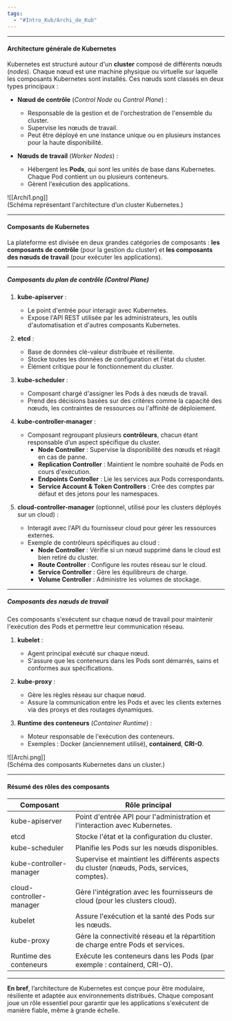```yaml
---
tags:
  - "#Intro_Kub/Archi_de_Kub"
---
```

***

#### **Architecture générale de Kubernetes**

Kubernetes est structuré autour d'un **cluster** composé de différents nœuds (_nodes_). Chaque nœud est une machine physique ou virtuelle sur laquelle les composants Kubernetes sont installés. Ces nœuds sont classés en deux types principaux :

- **Nœud de contrôle** (_Control Node_ ou _Control Plane_) :
    
    - Responsable de la gestion et de l'orchestration de l'ensemble du cluster.
    - Supervise les nœuds de travail.
    - Peut être déployé en une instance unique ou en plusieurs instances pour la haute disponibilité.
- **Nœuds de travail** (_Worker Nodes_) :
    
    - Hébergent les **Pods**, qui sont les unités de base dans Kubernetes. Chaque Pod contient un ou plusieurs conteneurs.
    - Gèrent l'exécution des applications.

![[Archi1.png]]  
(Schéma représentant l'architecture d’un cluster Kubernetes.)

---

#### **Composants de Kubernetes**

La plateforme est divisée en deux grandes catégories de composants : **les composants de contrôle** (pour la gestion du cluster) et **les composants des nœuds de travail** (pour exécuter les applications).

---

##### **Composants du plan de contrôle (Control Plane)**

1. **kube-apiserver** :
    
    - Le point d'entrée pour interagir avec Kubernetes.
    - Expose l'API REST utilisée par les administrateurs, les outils d'automatisation et d'autres composants Kubernetes.
2. **etcd** :
    
    - Base de données clé-valeur distribuée et résiliente.
    - Stocke toutes les données de configuration et l'état du cluster.
    - Élément critique pour le fonctionnement du cluster.
3. **kube-scheduler** :
    
    - Composant chargé d'assigner les Pods à des nœuds de travail.
    - Prend des décisions basées sur des critères comme la capacité des nœuds, les contraintes de ressources ou l'affinité de déploiement.
4. **kube-controller-manager** :
    
    - Composant regroupant plusieurs **contrôleurs**, chacun étant responsable d’un aspect spécifique du cluster.
        - **Node Controller** : Supervise la disponibilité des nœuds et réagit en cas de panne.
        - **Replication Controller** : Maintient le nombre souhaité de Pods en cours d'exécution.
        - **Endpoints Controller** : Lie les services aux Pods correspondants.
        - **Service Account & Token Controllers** : Crée des comptes par défaut et des jetons pour les namespaces.
5. **cloud-controller-manager** (optionnel, utilisé pour les clusters déployés sur un cloud) :
    
    - Interagit avec l'API du fournisseur cloud pour gérer les ressources externes.
    - Exemple de contrôleurs spécifiques au cloud :
        - **Node Controller** : Vérifie si un nœud supprimé dans le cloud est bien retiré du cluster.
        - **Route Controller** : Configure les routes réseau sur le cloud.
        - **Service Controller** : Gère les équilibreurs de charge.
        - **Volume Controller** : Administre les volumes de stockage.

---

##### **Composants des nœuds de travail**

Ces composants s'exécutent sur chaque nœud de travail pour maintenir l'exécution des Pods et permettre leur communication réseau.

1. **kubelet** :
    
    - Agent principal exécuté sur chaque nœud.
    - S'assure que les conteneurs dans les Pods sont démarrés, sains et conformes aux spécifications.
2. **kube-proxy** :
    
    - Gère les règles réseau sur chaque nœud.
    - Assure la communication entre les Pods et avec les clients externes via des proxys et des routages dynamiques.
3. **Runtime des conteneurs** (_Container Runtime_) :
    
    - Moteur responsable de l'exécution des conteneurs.
    - Exemples : Docker (anciennement utilisé), **containerd**, **CRI-O**.

![[Archi.png]]  
(Schéma des composants Kubernetes dans un cluster.)

---

#### **Résumé des rôles des composants**

| **Composant**            | **Rôle principal**                                                                         |
| ------------------------ | ------------------------------------------------------------------------------------------ |
| kube-apiserver           | Point d'entrée API pour l'administration et l'interaction avec Kubernetes.                 |
| etcd                     | Stocke l'état et la configuration du cluster.                                              |
| kube-scheduler           | Planifie les Pods sur les nœuds disponibles.                                               |
| kube-controller-manager  | Supervise et maintient les différents aspects du cluster (nœuds, Pods, services, comptes). |
| cloud-controller-manager | Gère l'intégration avec les fournisseurs de cloud (pour les clusters cloud).               |
| kubelet                  | Assure l'exécution et la santé des Pods sur les nœuds.                                     |
| kube-proxy               | Gère la connectivité réseau et la répartition de charge entre Pods et services.            |
| Runtime des conteneurs   | Exécute les conteneurs dans les Pods (par exemple : containerd, CRI-O).                    |

---

**En bref**, l’architecture de Kubernetes est conçue pour être modulaire, résiliente et adaptée aux environnements distribués. Chaque composant joue un rôle essentiel pour garantir que les applications s'exécutent de manière fiable, même à grande échelle.
